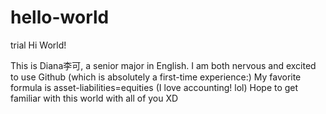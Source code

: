 # hello-world
trial
Hi World!

This is Diana李可, a senior major in English. 
I am both nervous and excited to use Github (which is absolutely a first-time experience:)
My favorite formula is asset-liabilities=equities (I love accounting! lol)
Hope to get familiar with this world with all of you XD
